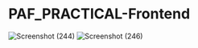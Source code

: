 # PAF_PRACTICAL-Frontend
![Screenshot (244)](https://user-images.githubusercontent.com/58906629/118311543-ac9b6700-b50d-11eb-85e1-c542c62432bb.png)
![Screenshot (246)](https://user-images.githubusercontent.com/58906629/118312446-fc2e6280-b50e-11eb-92e9-f057aa604f2c.png)
